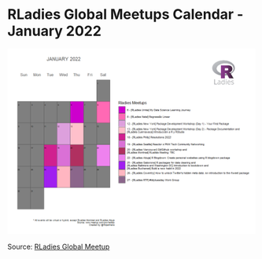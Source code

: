 # RLadies Global Meetups Calendar - January 2022

<img src="rladies_calendar_jan2022.png">

Source: [RLadies Global Meetup](https://www.meetup.com/pt-BR/pro/rladies)
